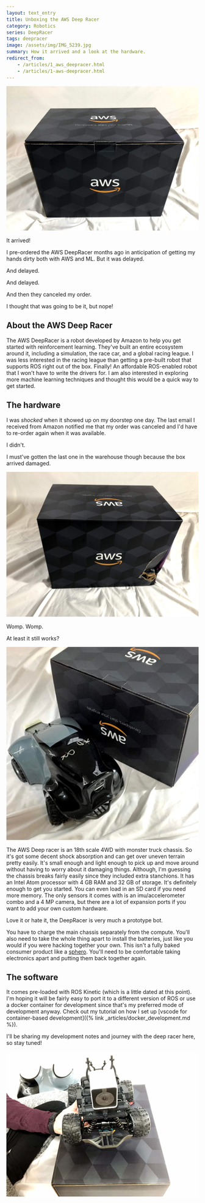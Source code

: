 ```yaml
---
layout: text_entry
title: Unboxing the AWS Deep Racer
category: Robotics
series: DeepRacer
tags: deepracer
image: /assets/img/IMG_5239.jpg
summary: How it arrived and a look at the hardware.
redirect_from: 
    - /articles/1_aws_deepracer.html
    - /articles/1-aws-deepracer.html
---
```


![aws deep racer](/assets/img/IMG_5239.jpg)

It arrived!

I pre-ordered the AWS DeepRacer months ago in anticipation of getting my hands dirty both with AWS and ML.  But it was delayed.

And delayed.

And delayed.

And then they canceled my order.

I thought that was going to be it, but nope!

## About the AWS Deep Racer

The AWS DeepRacer is a robot developed by Amazon to help you get started with reinforcement learning.  They've built an entire ecosystem around it, including a simulation, the race car, and a global racing league.  I was less interested in the racing league than getting a pre-built robot that supports ROS right out of the box.  Finally!  An affordable ROS-enabled robot that I won't have to write the drivers for.  I am also interested in exploring more machine learning techniques and thought this would be a quick way to get started.

## The hardware

I was _shocked_ when it showed up on my doorstep one day. The last email I received from Amazon notified me that my order was canceled and I'd have to re-order again when it was available.

I didn't.

I must've gotten the last one in the warehouse though because the box arrived damaged.

![deepracer broken box](/assets/img/IMG_5238.jpg)

Womp. Womp.

At least it still works?

![deepracer](/assets/img/IMG_5257.jpg#right)

The AWS Deep racer is an 18th scale 4WD with monster truck chassis. So it's got some decent shock absorption and can get over uneven terrain pretty easily.  It's small enough and light enough to pick up and move around without having to worry about it damaging things.  Although, I'm guessing the chassis breaks fairly easily since they included extra stanchions.  It has an Intel Atom processor with 4 GB RAM and 32 GB of storage.  It's definitely enough to get you started.  You can even load in an SD card if you need more memory.  The only sensors it comes with is an imu/accelerometer combo and a 4 MP camera, but there are a lot of expansion ports if you want to add your own custom hardware.

Love it or hate it, the DeepRacer is very much a prototype bot.

You have to charge the main chassis separately from the compute.  You'll also need to take the whole thing apart to install the batteries, just like you would if you were hacking together your own.  This isn't a fully baked consumer product like a [sphero](https://www.sphero.com/).  You'll need to be comfortable taking electronics apart and putting them back together again.

## The software

It comes pre-loaded with ROS Kinetic (which is a little dated at this point).  I'm hoping it will be fairly easy to port it to a different version of ROS or use a docker container for development since that's my preferred mode of development anyway.  Check out my tutorial on how I set up [vscode for container-based development]({% link _articles/docker_development.md %}).

I'll be sharing my development notes and journey with the deep racer here, so stay tuned!

![deepracer](/assets/img/IMG_5256.jpg)
